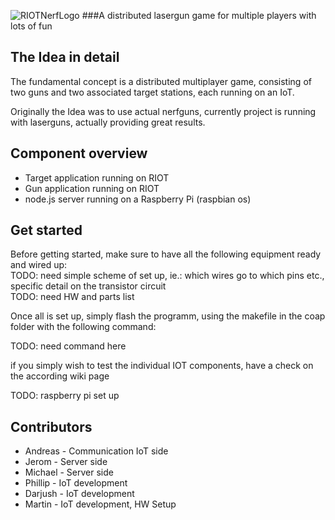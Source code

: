 ![RIOTNerfLogo](https://github.com/smartuni/RIOTNerf/blob/master/DOC/RiotNerf_LOGO.png)
###A distributed lasergun game for multiple players with lots of fun

## The Idea in detail

The fundamental concept is a distributed multiplayer game, consisting of two 
guns and two associated target stations, each running on an IoT.

Originally the Idea was to use actual nerfguns, currently project is running with laserguns, actually providing great 
results.

## Component overview
* Target application running on RIOT  
* Gun application running on RIOT  
* node.js server running on a Raspberry Pi (raspbian os)  

## Get started

Before getting started, make sure to have all the following equipment ready and wired up:  
TODO: need simple scheme of set up, ie.: which wires go to which pins etc., specific detail on the transistor circuit  
TODO: need HW and parts list  

Once all is set up, simply flash the programm, using the makefile in the coap folder with the following command:  

TODO: need command here  

if you simply wish to test the individual IOT components, have a check on the according wiki page

TODO: raspberry pi set up  

## Contributors
* Andreas - Communication IoT side  
* Jerom   - Server side  
* Michael - Server side  
* Phillip - IoT development  
* Darjush - IoT development  
* Martin  - IoT development, HW Setup  
